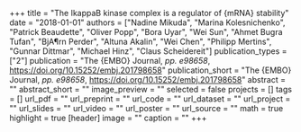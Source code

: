 +++
title = "The IkappaB kinase complex is a regulator of {mRNA} stability"
date = "2018-01-01"
authors = ["Nadine Mikuda", "Marina Kolesnichenko", "Patrick Beaudette", "Oliver Popp", "Bora Uyar", "Wei Sun", "Ahmet Bugra Tufan", "BjA¶rn Perder", "Altuna Akalin", "Wei Chen", "Philipp Mertins", "Gunnar Dittmar", "Michael Hinz", "Claus Scheidereit"]
publication_types = ["2"]
publication = "The {EMBO} Journal, _pp. e98658_, https://doi.org/10.15252/embj.201798658"
publication_short = "The {EMBO} Journal, _pp. e98658_, https://doi.org/10.15252/embj.201798658"
abstract = ""
abstract_short = ""
image_preview = ""
selected = false
projects = []
tags = []
url_pdf = ""
url_preprint = ""
url_code = ""
url_dataset = ""
url_project = ""
url_slides = ""
url_video = ""
url_poster = ""
url_source = ""
math = true
highlight = true
[header]
image = ""
caption = ""
+++
